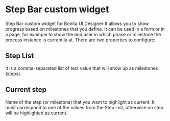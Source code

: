 # Step Bar custom widget
Step Bar custom widget for Bonita UI Designer
It allows you to show progress based on milestones that you define. It can be used in a form or in a page, for example to show the end user in which phase or milestone the process instance is currentlly at.
There are two properties to configure:
## Step List
It is a comma-separated list of text value that will show up as milestones (steps).
## Current step
Name of the step (or milestone) that you want to highlight as current. It must correspond to one of the values from the Step List, otherwise no step will be highlighted as current.
